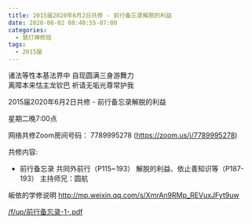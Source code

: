 ```yaml
---
title: 2015届2020年6月2日共修 - 前行备忘录解脱的利益
date: 2020-06-02 08:40:55-07:00
categories:
  - 慧灯禅修班
tags:
  - 2015届
---
```

诸法等性本基法界中 自现圆满三身游舞力  
离障本来怙主龙钦巴 祈请无垢光尊常护我  

2015届2020年6月2日共修 - 前行备忘录解脱的利益 

星期二晚7:00点 

网络共修Zoom房间号码： 7789995278 (<https://zoom.us/j/7789995278>)

共修内容: 

* 前行备忘录 共同外前行（P115~193） 解脱的利益、依止善知识等（P187-193）
 主持师兄：圆航

皈依的学修说明 <http://mp.weixin.qq.com/s/XmrAn9RMp_REVuxJFyt9uw>  

[/f/up/前行备忘录-1-.pdf](/f/up/前行备忘录-1-.pdf)